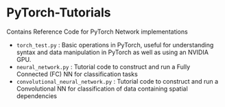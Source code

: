# PyTorch-Tutorials
Contains Reference Code for PyTorch Network implementations

- ```torch_test.py``` : Basic operations in PyTorch, useful for understanding syntax and data manipulation in PyTorch as well as using an NVIDIA GPU.
- ```neural_network.py``` : Tutorial code to construct and run a Fully Connected (FC) NN for classification tasks
- ```convolutional_neural_network.py``` : Tutorial code to construct and run a Convolutional NN for classification of data containing spatial dependencies
